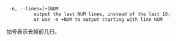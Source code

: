 

     -n, --lines=[+]NUM
              output the last NUM lines, instead of the last 10;
              or use -n +NUM to output starting with line NUM

加号表示去掉前几行。

